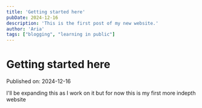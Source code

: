 ```yaml
---
title: 'Getting started here'
pubDate: 2024-12-16
description: 'This is the first post of my new website.'
author: 'Aria'
tags: ["blogging", "learning in public"]
---
```

# Getting started here

Published on: 2024-12-16

I'll be expanding this as I work on it but for now this is my first more indepth website
